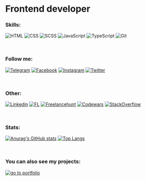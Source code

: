 # Frontend developer

### Skills:
![HTML](https://img.shields.io/badge/-HTML-db4925?style=for-the-badge&logo=HTML5&logoColor=ffffff&logoWidth=20)
![CSS](https://img.shields.io/badge/-CSS-28a1d4?style=for-the-badge&logo=CSS3&logoColor=ffffff&logoWidth=20)
![SCSS](https://img.shields.io/badge/-SCSS-c36291?style=for-the-badge&logo=SASS&logoColor=ffffff&logoWidth=20)
![JavaScript](https://img.shields.io/badge/-JavaScript-f0a532?style=for-the-badge&logo=JavaScript&logoColor=ffffff&logoWidth=20) 
![TypeScript](https://img.shields.io/badge/-TypeScript-2e72bc?style=for-the-badge&logo=TypeScript&logoColor=ffffff&logoWidth=20)
![Git](https://img.shields.io/badge/-Git-f54d27?style=for-the-badge&logo=Git&logoColor=ffffff&logoWidth=20)

<br>

### Follow me:
[![Telegram](https://img.shields.io/badge/-Telegram-27a7e5?style=for-the-badge&logo=Telegram&logoColor=ffffff&logoWidth=20)](https://t.me/alkhimenok)
[![Facebook](https://img.shields.io/badge/-Facebook-1877f2?style=for-the-badge&logo=Facebook&logoColor=ffffff&logoWidth=20)](https://www.facebook.com/profile.php?id=100072407994592) 
[![Instagram](https://img.shields.io/badge/-Instagram-B4068E?style=for-the-badge&logo=Instagram&logoColor=ffffff&logoWidth=20)](https://www.instagram.com/alkhimenok.kirill.leonidovich/)
[![Twitter](https://img.shields.io/badge/-Twitter-1d9bf0?style=for-the-badge&logo=Twitter&logoColor=ffffff&logoWidth=20)](https://twitter.com/AlkhimenokKL)

<br>

### Other:
[![Linkedin](https://img.shields.io/badge/-Linkedin-0a66c2?style=for-the-badge&logo=Linkedin&logoColor=ffffff&logoWidth=20)](https://www.linkedin.com/in/kirill-alkhimenok-a58524220/)
[![FL](https://img.shields.io/badge/-FL-00cd5e?style=for-the-badge&logo=icon&logoColor=ffffff&logoWidth=20)](https://www.fl.ru/users/alkhimenokkiril/portfolio/#/)
[![Freelancehunt](https://img.shields.io/badge/-freelancehunt-d9aa38?style=for-the-badge&logo=icon&logoColor=ffffff&logoWidth=20)](https://freelancehunt.com/my)
[![Codewars](https://img.shields.io/badge/-Codewars-b1361e?style=for-the-badge&logo=Codewars&logoColor=ffffff&logoWidth=20)](https://www.codewars.com/users/kirill-leonidovich)
[![StackOverflow](https://img.shields.io/badge/-StackOverflow-e88331?style=for-the-badge&logo=StackOverflow&logoColor=ffffff&logoWidth=20)](https://ru.stackoverflow.com/users/466343/kirill-leonidovich)

<br>

### Stats:
[![Anurag's GitHub stats](https://github-readme-stats.vercel.app/api?username=Kirill-Leonidovich&show_icons=true)](https://github.com/anuraghazra/github-readme-stats)
[![Top Langs](https://github-readme-stats.vercel.app/api/top-langs/?username=Kirill-Leonidovich&layout=compact)](https://github.com/anuraghazra/github-readme-stats)

<br>

### You can also see my projects:
[![go to portfolio](https://img.shields.io/badge/-go_to_portfolio-0a66c2?style=for-the-badge)](https://kirill-leonidovich.github.io)
